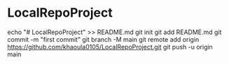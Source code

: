 # LocalRepoProject
echo "# LocalRepoProject" >> README.md
git init
git add README.md
git commit -m "first commit"
git branch -M main
git remote add origin https://github.com/khaoula0105/LocalRepoProject.git
git push -u origin main
